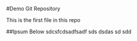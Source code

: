 #Demo Git Repository

This is the first file in this repo

##Ipsum Below
sdcsfcdsadfsadf
sds
dsdas
sd
sdd
